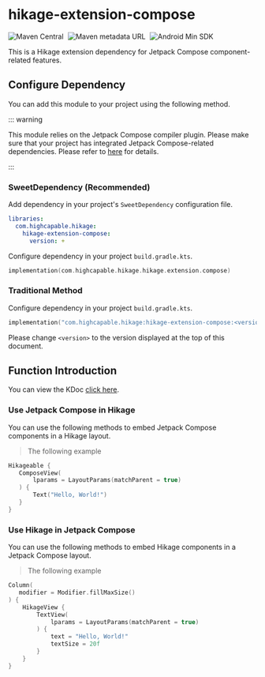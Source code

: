 # hikage-extension-compose

![Maven Central](https://img.shields.io/maven-central/v/com.highcapable.hikage/hikage-extension-compose?logo=apachemaven&logoColor=orange)
<span style="margin-left: 5px"/>
![Maven metadata URL](https://img.shields.io/maven-metadata/v?metadataUrl=https%3A%2F%2Fraw.githubusercontent.com%2FHighCapable%2Fmaven-repository%2Frefs%2Fheads%2Fmain%2Frepository%2Freleases%2Fcom%2Fhighcapable%2Fhikage%2Fhikage-extension-compose%2Fmaven-metadata.xml&logo=apachemaven&logoColor=orange&label=highcapable-maven-releases)
<span style="margin-left: 5px"/>
![Android Min SDK](https://img.shields.io/badge/Min%20SDK-21-orange?logo=android)

This is a Hikage extension dependency for Jetpack Compose component-related features.

## Configure Dependency

You can add this module to your project using the following method.

::: warning

This module relies on the Jetpack Compose compiler plugin.
Please make sure that your project has integrated Jetpack Compose-related dependencies.
Please refer to [here](https://developer.android.com/develop/ui/compose/compiler) for details.

:::

### SweetDependency (Recommended)

Add dependency in your project's `SweetDependency` configuration file.

```yaml
libraries:
  com.highcapable.hikage:
    hikage-extension-compose:
      version: +
```

Configure dependency in your project `build.gradle.kts`.

```kotlin
implementation(com.highcapable.hikage.hikage.extension.compose)
```

### Traditional Method

Configure dependency in your project `build.gradle.kts`.

```kotlin
implementation("com.highcapable.hikage:hikage-extension-compose:<version>")
```

Please change `<version>` to the version displayed at the top of this document.

## Function Introduction

You can view the KDoc [click here](kdoc://hikage-extension-compose).

### Use Jetpack Compose in Hikage

You can use the following methods to embed Jetpack Compose components in a Hikage layout.

> The following example

```kotlin
Hikageable {
   ComposeView(
       lparams = LayoutParams(matchParent = true)
   ) {
       Text("Hello, World!")
   }
}
```

### Use Hikage in Jetpack Compose

You can use the following methods to embed Hikage components in a Jetpack Compose layout.

> The following example

```kotlin
Column(
   modifier = Modifier.fillMaxSize()
) {
    HikageView {
        TextView(
            lparams = LayoutParams(matchParent = true)
        ) {
            text = "Hello, World!"
            textSize = 20f
        }
    }
}
```
